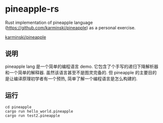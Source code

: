 # pineapple-rs

Rust implementation of pineapple language (https://github.com/karminski/pineapple) as a personal exercise.

[karminski/pineapple](https://github.com/karminski/pineapple)

## 说明
pineapple lang 是一个简单的编程语言 demo. 它包含了个手写的递归下降解析器和一个简单的解释器. 虽然该语言甚至不是图灵完备的. 但 pineapple 的主要目的是让编译原理初学者有一个预热, 简单了解一个编程语言是怎么构建的.

## 运行
```
cd pineapple
cargo run hello_world.pineapple 
cargo run test2.pineapple 
```

